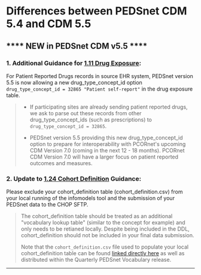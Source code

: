 # Differences between PEDSnet CDM 5.4 and CDM 5.5

## **** NEW in PEDSnet CDM v5.5 ****

### 1. Additional Guidance for [1.11 Drug Exposure](https://github.com/PEDSnet/Data_Models_Public/blob/master/PEDSnet/docs/Conventions%20Docs/v5.5_PEDSnet_CDM_ETL_Conventions.md#111-drug_exposure):

For Patient Reported Drugs records in source EHR system, PEDSnet version 5.5 is now allowing a new drug_type_concept_id option `drug_type_concept_id = 32865 "Patient self-report"` in the drug exposure table. 


> * If participating sites are already sending patient reported drugs, we ask to parse out these records from other drug_type_concept_ids (such as prescriptions) to `drug_type_concept_id = 32865`.
> 
> * PEDSnet version 5.5 providing this new drug_type_concept_id option to prepare for interoperability with PCORnet's upcoming CDM Version 7.0 (coming in the next 12 - 18 months). PCORnet CDM Version 7.0 will have a larger focus on patient reported outcomes and measures.


### 2. Update to [1.24 Cohort Definition](https://github.com/PEDSnet/Data_Models_Public/blob/master/PEDSnet/docs/Conventions%20Docs/v5.5_PEDSnet_CDM_ETL_Conventions.md#124-cohort_definition) Guidance:

Please exclude your cohort_definition table (cohort_definition.csv) from your local running of the infomodels tool and the submission of your PEDSnet data to the CHOP SFTP. 

> The cohort_definition table should be treated as an additional "vocabulary lookup table" (similar to the concept for example) and only needs to be retianed locally. Despite being included in the DDL, cohort_definition should not be included in your final data submission.
> 
> Note that the `cohort_definition.csv` file used to populate your local cohort_definition table can be found [linked directly here](https://github.com/PEDSnet/Data_Models_Public/blob/master/PEDSnet/docs/v5.5_PEDSnet_CDM_ETL_Conventions.md#124-cohort_definition) as well as distributed within the Quarterly PEDSnet Vocabulary release.


----
